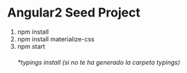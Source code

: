 <h1>Angular2 Seed Project</h1>
<ol>
   <li>npm install</li>
   <li>npm install materialize-css</li>
   <li>npm start</li>
   <h6>*typings install (si no te ha generado la carpeta typings)</h6>
</ol>